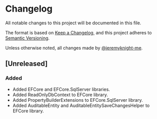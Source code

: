 # Changelog

All notable changes to this project will be documented in this file.

The format is based on [Keep a Changelog](https://keepachangelog.com/),
and this project adheres to [Semantic Versioning](https://semver.org/spec/v2.0.0.html).

Unless otherwise noted, all changes made by [@jeremyknight-me](https://github.com/jeremyknight-me).

## [Unreleased]

### Added

- Added EFCore and EFCore.SqlServer libraries.
- Added ReadOnlyDbContext to EFCore library.
- Added PropertyBuilderExtensions to EFCore.SqlServer library.
- Added AuditableEntity and AuditableEntitySaveChangesHelper to EFCore library.
